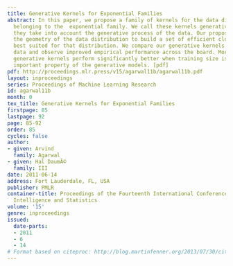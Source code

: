 ```yaml
---
title: Generative Kernels for Exponential Families
abstract: In this paper, we propose a family of kernels for the data distributions
  belonging to the  exponential family. We call these kernels generative kernels because
  they take into account the generative process of the data. Our proposed method considers
  the geometry of the data distribution to build a set of efficient closed-form kernels
  best suited for that distribution. We compare our generative kernels on multinomial
  data and observe improved empirical performance across the board. Moreover, our
  generative kernels perform significantly better when training size is small, an
  important property of the generative models. [pdf]
pdf: http://proceedings.mlr.press/v15/agarwal11b/agarwal11b.pdf
layout: inproceedings
series: Proceedings of Machine Learning Research
id: agarwal11b
month: 0
tex_title: Generative Kernels for Exponential Families
firstpage: 85
lastpage: 92
page: 85-92
order: 85
cycles: false
author:
- given: Arvind
  family: Agarwal
- given: Hal DaumÃ©
  family: III
date: 2011-06-14
address: Fort Lauderdale, FL, USA
publisher: PMLR
container-title: Proceedings of the Fourteenth International Conference on Artificial
  Intelligence and Statistics
volume: '15'
genre: inproceedings
issued:
  date-parts:
  - 2011
  - 6
  - 14
# Format based on citeproc: http://blog.martinfenner.org/2013/07/30/citeproc-yaml-for-bibliographies/
---
```

